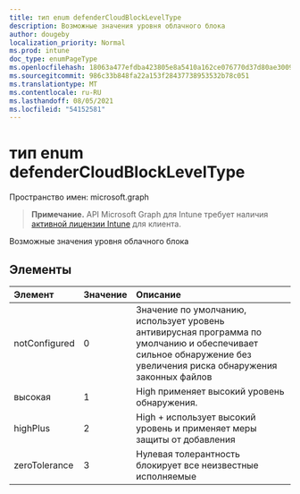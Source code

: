```yaml
---
title: тип enum defenderCloudBlockLevelType
description: Возможные значения уровня облачного блока
author: dougeby
localization_priority: Normal
ms.prod: intune
doc_type: enumPageType
ms.openlocfilehash: 18063a477efdba423805e8a5410a162ce076770d37d80ae300974e5820a4fa60
ms.sourcegitcommit: 986c33b848fa22a153f28437738953532b78c051
ms.translationtype: MT
ms.contentlocale: ru-RU
ms.lasthandoff: 08/05/2021
ms.locfileid: "54152581"
---
```

# <a name="defendercloudblockleveltype-enum-type"></a>тип enum defenderCloudBlockLevelType

Пространство имен: microsoft.graph

> **Примечание.** API Microsoft Graph для Intune требует наличия [активной лицензии Intune](https://go.microsoft.com/fwlink/?linkid=839381) для клиента.

Возможные значения уровня облачного блока

## <a name="members"></a>Элементы
|Элемент|Значение|Описание|
|:---|:---|:---|
|notConfigured|0|Значение по умолчанию, использует уровень антивирусная программа по умолчанию и обеспечивает сильное обнаружение без увеличения риска обнаружения законных файлов|
|высокая|1|High применяет высокий уровень обнаружения.|
|highPlus|2|High + использует высокий уровень и применяет меры защиты от добавления|
|zeroTolerance|3|Нулевая толерантность блокирует все неизвестные исполняемые|





